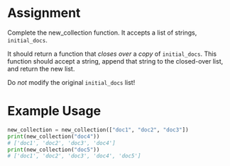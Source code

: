 # Assignment

Complete the new_collection function. It accepts a list of strings, `initial_docs`.

It should return a function that *closes over* a *copy* of `initial_docs`. This function should accept a string, append that string to the closed-over list, and return the new list.

Do *not* modify the original `initial_docs` list!

# Example Usage

```python
new_collection = new_collection(["doc1", "doc2", "doc3"])
print(new_collection("doc4"))
# ['doc1', 'doc2', 'doc3', 'doc4']
print(new_collection("doc5"))
# ['doc1', 'doc2', 'doc3', 'doc4', 'doc5']
```
